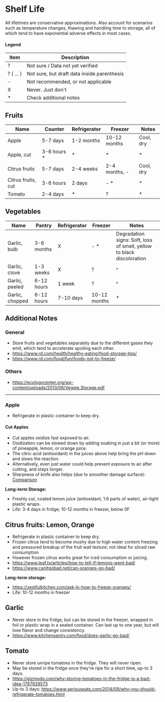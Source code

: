 # Shelf Life

All lifetimes are conservative approximations. Also account for scenarios such as temperature changes,
thawing and handling time to storage, all of which tend to have exponential adverse effects in most cases.

#### Legend

Item | Description
--- | ---
? | Not sure / Data not yet verified 
? ( ... ) | Not sure, but draft data inside parenthesis
- | Not recommended, or not applicable
X | Never. Just don't
* | Check additional notes

## Fruits

Name | Counter | Refrigerator | Freezer | Notes
--- | --- | --- | --- | ---
Apple | 5-7 days | 1-2 months | 10-12 months | Cool, dry
Apple, cut | 3-6 hours * | * | * | *
Citrus fruits | 5-7 days | 2-4 weeks | 2-4 months, - | Cool, dry
Citrus fruits, cut | 3-6 hours | 2 days | - * | *
Tomato | 2-4 days | * | ? | *


## Vegetables

Name | Pantry | Refrigerator | Freezer | Notes
--- | --- | --- | --- | ---
Garlic, bulb | 3-6 months | X | - * | Degradation signs: Soft, loss of smell, yellow to black discoloration
Garlic, clove | 1-3 weeks | X | ? | ^
Garlic, peeled | 6-12 hours | 1 week | ? | ^
Garlic, chopped | 6-12 hours | 7-10 days | 10-12 months | *

## Additional Notes

### General 

- Store fruits and vegetables separately due to the different gases they emit, which tend to
 accelerate spoiling each other.
- https://www.rd.com/health/healthy-eating/food-storage-tips/
- https://www.rd.com/food/fun/foods-not-to-freeze/

### Others

- https://ecologycenter.org/wp-content/uploads/2013/06/Veggie.Storage.pdf

---

### Apple

- Refrigerate in plastic container to keep dry.

#### Cut Apples

- Cut apples oxidize fast exposed to air.
- Oxidization can be slowed down by adding soaking in just a bit (or more) of pineapple, lemon, or orange juice.
- The citric acid (antioxidant) in the juices above help bring the pH down and slows the reaction. 
- Alternatively, even just water could help prevent exposure to air after cutting, and stays longer.
- Sharpness of knife also helps (due to smoother damage surface): [Comparison](https://scontent.fmaa1-3.fna.fbcdn.net/v/t1.0-9/11880438_894629077268956_3752425469564835899_n.jpg?_nc_cat=104&_nc_oc=AQlhyxEVIixOY7F99Xe3f8Ymrc-fKbzm3LJ06YMTZt1GfX_XcRcmXPtj5IcQDnXGEC0&_nc_ht=scontent.fmaa1-3.fna&oh=92691e41235a7807a03a956dc7888bcc&oe=5DB5DC78)

**Long-term Storage:**

- Freshly cut, coated lemon juice (antioxidant; 1:6 parts of water), air-tight plastic wraps.
- Life: 3-4 days in fridge; 10-12 months in freezer, below 0F

## Citrus fruits: Lemon, Orange

- Refrigerate in plastic container to keep dry.
- Frozen citrus tend to become mushy due to high water content freezing and pressured
breakup of the fruit wall texture; not ideal for sliced raw consumption
- However frozen citrus works great for iced consumption or juicing. 
- https://www.leaf.tv/articles/how-to-tell-if-lemons-went-bad/
- https://www.canitgobad.net/can-oranges-go-bad/

**Long-term storage:**

- https://zestfulkitchen.com/ask-lo-how-to-freeze-oranges/
- Life: 10-12 months in freezer

## Garlic

- Never store in the fridge, but can be stored in the freezer, wrapped in foil or plastic wrap in a sealed container. Can last up to one year, but will lose flavor and change consistency.
- https://www.kitchensanity.com/food/does-garlic-go-bad/

## Tomato

- Never store unripe tomatoes in the fridge. They will never ripen.
- May be stored in the fridge once they're ripe for a short time, up-to 3 days.
- https://gizmodo.com/why-storing-tomatoes-in-the-fridge-is-a-bad-idea-1787928573
- Up-to 3 days: https://www.seriouseats.com/2014/09/why-you-should-refrigerate-tomatoes.html